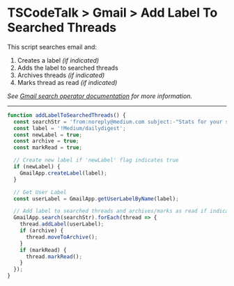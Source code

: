 # TSCodeTalk > Gmail > Add Label To Searched Threads


This script searches email and:

1. Creates a label *(if indicated)*
2. Adds the label to searched threads
3. Archives threads *(if indicated)*
4. Marks thread as read *(if indicated)*

*See [Gmail search operator documentation](https://support.google.com/mail/answer/7190?hl=en) for more information.*

---

```javascript
function addLabelToSearchedThreads() {
  const searchStr = 'from:noreply@medium.com subject:-"Stats for your stories" older_than:30d';
  const label = '!Medium/dailydigest';
  const newLabel = true;
  const archive = true;
  const markRead = true;

  // Create new label if 'newLabel' flag indicates true
  if (newLabel) {
    GmailApp.createLabel(label);
  }

  // Get User Label
  const userLabel = GmailApp.getUserLabelByName(label);

  // Add label to searched threads and archives/marks as read if indicated
  GmailApp.search(searchStr).forEach(thread => {
    thread.addLabel(userLabel);
    if (archive) {
      thread.moveToArchive();
    }
    if (markRead) {
      thread.markRead();
    }
  });
}
```
